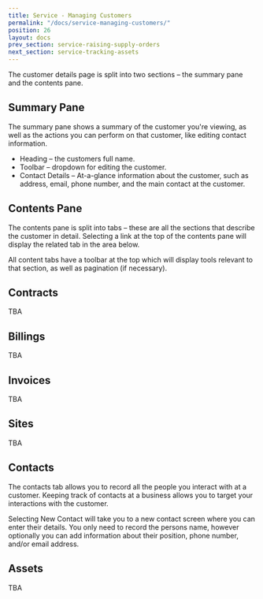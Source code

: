 ```yaml
---
title: Service - Managing Customers
permalink: "/docs/service-managing-customers/"
position: 26
layout: docs
prev_section: service-raising-supply-orders
next_section: service-tracking-assets
---
```


The customer details page is split into two sections – the summary pane and the contents pane.

## Summary Pane

The summary pane shows a summary of the customer you're viewing, as well as the actions you can perform on that customer, like editing contact information.

* Heading – the customers full name.
* Toolbar – dropdown for editing the customer.
* Contact Details – At-a-glance information about the customer, such as address, email, phone number, and the main contact at the customer.

## Contents Pane

The contents pane is split into tabs – these are all the sections that describe the customer in detail. Selecting a link at the top of the contents pane will display the related tab in the area below.

All content tabs have a toolbar at the top which will display tools relevant to that section, as well as pagination (if necessary).

## Contracts

TBA

## Billings

TBA

## Invoices

TBA

## Sites

TBA

## Contacts

The contacts tab allows you to record all the people you interact with at a customer. Keeping track of contacts at a business allows you to target your interactions with the customer.

Selecting New Contact will take you to a new contact screen where you can enter their details. You only need to record the persons name, however optionally you can add information about their position, phone number, and/or email address.


## Assets

TBA
